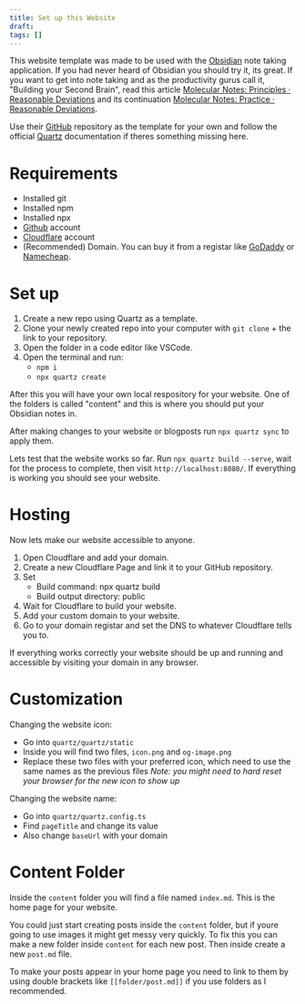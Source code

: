 ```yaml
---
title: Set up this Website
draft: 
tags: []
---
```

This website template was made to be used with the [Obsidian](https://obsidian.md/) note taking application. If you had never heard of Obsidian you should try it, its great. If you want to get into note taking and as the productivity gurus call it, "Building your Second Brain", read this article [Molecular Notes: Principles · Reasonable Deviations](https://reasonabledeviations.com/2022/04/18/molecular-notes-part-1/) and its continuation [Molecular Notes: Practice · Reasonable Deviations](https://reasonabledeviations.com/2022/06/12/molecular-notes-part-2/).

Use their [GitHub](https://github.com/jackyzha0/quartz) repository as the template for your own and follow the official [Quartz](https://quartz.jzhao.xyz/) documentation if theres something missing here.


# Requirements

- Installed git
- Installed npm
- Installed npx
- [Github](https://github.com/) account
- [Cloudflare](https://www.cloudflare.com/) account
- (Recommended) Domain. You can buy it from a registar like [GoDaddy](https://www.godaddy.com/) or [Namecheap](https://www.namecheap.com/).


# Set up

1. Create a new repo using Quartz as a template.
2. Clone your newly created repo into your computer with `git clone` + the link to your repository.
4. Open the folder in a code editor like VSCode.
5. Open the terminal and run:
	- `npm i`
	- `npx quartz create`

After this you will have your own local respository for your website. One of the folders is called "content" and this is where you should put your Obsidian notes in.

After making changes to your website or blogposts run `npx quartz sync` to apply them.

Lets test that the website works so far. Run `npx quartz build --serve`, wait for the process to complete, then visit `http://localhost:8080/`. If everything is working you should see your website.


# Hosting

Now lets make our website accessible to anyone.

1. Open Cloudflare and add your domain.
2. Create a new Cloudflare Page and link it to your GitHub repository.
3. Set
	- Build command: npx quartz build
	- Build output directory: public
4. Wait for Cloudflare to build your website.
5. Add your custom domain to your website.
6. Go to your domain registar and set the DNS to whatever Cloudflare tells you to.

If everything works correctly your website should be up and running and accessible by visiting your domain in any browser.


# Customization

Changing the website icon:
- Go into `quartz/quartz/static`
- Inside you will find two files, `icon.png` and `og-image.png`
- Replace these two files with your preferred icon, which need to use the same names as the previous files
*Note: you might need to hard reset your browser for the new icon to show up*

Changing the website name:
- Go into `quartz/quartz.config.ts`
- Find `pageTitle` and change its value
- Also change `baseUrl` with your domain


# Content Folder

Inside the `content` folder you will find a file named ``index.md``. This is the home page for your website.

You could just start creating posts inside the `content` folder, but if youre going to use images it might get messy very quickly. To fix this you can make a new folder inside `content` for each new post. Then inside create a new `post.md` file.

To make your posts appear in your home page you need to link to them by using double brackets like `[[folder/post.md]]` if you use folders as I recommended.